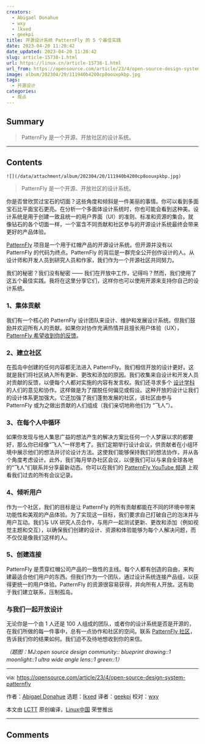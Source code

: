 ```yaml
---
creators:
  - Abigael Donahue
  - wxy
  - lkxed
  - geekpi
title: 开源设计系统 PatternFly 的 5 个最佳实践
date: 2023-04-20 11:20:42
date_updated: 2023-04-20 11:20:42
slug: article-15738-1.html
url: https://linux.cn/article-15738-1.html
url_from: https://opensource.com/article/23/4/open-source-design-system-patternfly
image: album/202304/20/111940b4200cp8oouxpkbp.jpg
tags:
  - 开源设计
categories:
  - 观点
---
```


## Summary

> PatternFly 是一个开源、开放社区的设计系统。

***

<!-- more -->

## Contents

`![](/data/attachment/album/202304/20/111940b4200cp8oouxpkbp.jpg)`

> 
> PatternFly 是一个开源、开放社区的设计系统。
> 
> 
> 

你是否曾欣赏过宝石的切面？这些角度和倾斜是一件美丽的事情。你可以看到多面宝石比平面宝石更亮。在分析一个多面体设计系统时，你也可能会看到这种美。设计系统是用于创建一致且统一的用户界面（UI）的准则、标准和资源的集合。就像钻石的各个切面一样，一个富含不同贡献和社区参与的开源设计系统最终会带来更好的产品体验。

[PatternFly](https://www.patternfly.org/v4/) 项目是一个用于红帽产品的开源设计系统。但开源并没有以 PatternFly 的代码为终点。PatternFly 的背后是一群完全公开创作设计的人。从设计师和开发人员到研究人员和作家，我们作为一个开源社区共同努力。

我们的秘密？我们没有秘密 —— 我们在开放中工作，记得吗？然而，我们使用了这五个最佳实践。我将在这里分享它们，这样你也可以使用开源来支持你自己的设计系统。

### 1、集体贡献

我们有一个核心的 PatternFly 设计团队来设计、维护和发展设计系统。但我们鼓励并欢迎所有人的贡献。如果你对协作充满热情并且擅长用户体验（UX），[PatternFly 希望收到你的反馈](https://www.patternfly.org/v4/contribute/about)。

### 2、建立社区

在孤岛中创建的任何内容都无法进入 PatternFly。我们相信开放的设计更好。这就是我们将社区纳入所有更新、更改和添加的原因。我们收集来自设计和开发人员对贡献的反馈，以便每个人都对实施的内容有发言权。我们还寻求多个 [设计学科](https://design.redhat.com/?intcmp=7013a000002qLH8AAM) 的人们的意见和协作。这样做是为了摆脱任何偏见或假设。这种开放的设计让我们的设计体系更加强大。它还加强了我们蓬勃发展的社区，该社区由参与 PatternFly 或为之做出贡献的人们组成（我们亲切地称他们为 “飞人”）。

### 3、在每个人中循环

如果你发现与他人集思广益的想法产生的解决方案比任何一个人梦寐以求的都要好，那么你已经像“飞人”一样思考了。我们定期举行设计会议，供贡献者在小组环境中展示他们的想法并讨论设计方法。这使我们能够保持我们的想法协作，并从各个角度考虑设计。此外，我们每月举办社区会议，以便我们可以与来自全球各地的“飞人”们联系并分享最新动态。你可以在我们的 [PatternFly YouTube 频道](https://www.youtube.com/channel/UCqLT0IEvYmb8z__9IFLSVyQ) 上观看我们过去的所有会议记录。

### 4、倾听用户

作为一个社区，我们的目标是让 PatternFly 的所有贡献都能在不同的环境中带来功能性和美观的产品体验。为了实现这一目标，我们要求自己打破自己的泡沫并与用户互动。我们与 UX 研究人员合作，与用户一起测试更新、更改和添加（例如视觉主题和交互），以确保我们创建的设计、资源和体验能够为每个人解决问题，而不仅仅是像我们这样的人。

### 5、创建连接

PatternFly 是贯穿红帽公司产品的一致性的主线。每个人都有创造的自由，来构建最适合他们用户的东西。但我们作为一个团队，通过设计系统连接产品组，以获得更统一的用户体验。PatternFly 的资源很容易获得，并向所有人开放。这有助于我们建立联系，压制孤岛。

### 与我们一起开放设计

无论你是一个由 1 人还是 100 人组成的团队，或者你的设计系统是否是开源的，在我们所做的每一件事中，总有一点协作和社区的空间。联系 [PatternFly 社区](https://www.patternfly.org/v4/community)，告诉我们你的结果如何。我们迫不及待地想收到你的来信。

*（题图：MJ:open source design community:: blueprint drawing::1 moonlight::1 ultra wide angle lens::1 green::1）*

---

via: <https://opensource.com/article/23/4/open-source-design-system-patternfly>

作者：[Abigael Donahue](https://opensource.com/users/abigaeljamie) 选题：[lkxed](https://github.com/lkxed/) 译者：[geekpi](https://github.com/geekpi) 校对：[wxy](https://github.com/wxy)

本文由 [LCTT](https://github.com/LCTT/TranslateProject) 原创编译，[Linux中国](https://linux.cn/) 荣誉推出

***

## Comments
